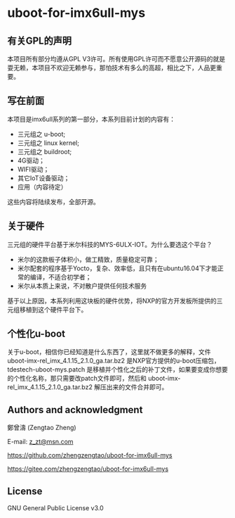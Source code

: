 # uboot-for-imx6ull-mys



## 有关GPL的声明

本项目所有部分均遵从GPL V3许可。所有使用GPL许可而不愿意公开源码的就是耍无赖，本项目不欢迎无赖参与，那怕技术有多么的高超，相比之下，人品更重要。



## 写在前面

本项目是imx6ull系列的第一部分，本系列目前计划的内容有：

* 三元组之 u-boot;
* 三元组之 linux kernel;
* 三元组之 buildroot;
* 4G驱动；
* WIFI驱动；
* 其它IoT设备驱动；
* 应用（内容待定）

这些内容将陆续发布，全部开源。



## 关于硬件

三元组的硬件平台基于米尔科技的MYS-6ULX-IOT。为什么要选这个平台？

* 米尔的这款板子体积小，做工精致，质量稳定可靠；
* 米尔配套的程序基于Yocto，复杂、效率低，且只有在ubuntu16.04下才能正常的编译，不适合初学者；
* 米尔从本质上来说，不对散户提供任何技术服务

基于以上原因，本系列利用这块板的硬件优势，将NXP的官方开发板所提供的三元组移植到这个硬件平台下。



## 个性化u-boot

关于u-boot，相信你已经知道是什么东西了，这里就不做更多的解释，文件 uboot-imx-rel_imx_4.1.15_2.1.0_ga.tar.bz2 是NXP官方提供的u-boot压缩包，tdestech-uboot-mys.patch 是移植并个性化之后的补丁文件，如果要变成你想要的个性化名称，那只需要改patch文件即可，然后和 uboot-imx-rel_imx_4.1.15_2.1.0_ga.tar.bz2 解压出来的文件合并即可。



## Authors and acknowledgment

鄭曾濤 (Zengtao Zheng)

E-mail: [z_zt@msn.com](mailto:z_zt@msn.com)

https://github.com/zhengzengtao/uboot-for-imx6ull-mys

https://gitee.com/zhengzengtao/uboot-for-imx6ull-mys



## License

GNU General Public License v3.0